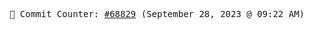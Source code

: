 <p align="center">
    <samp>
        📮 Commit Counter: <a href="https://github.com/Javascript-void0/Javascript-void0/commits/main">#68829</a> (September 28, 2023 @ 09:22 AM)
    </samp>
</p>